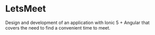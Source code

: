 # LetsMeet
Design and development of an application with Ionic 5 + Angular that covers the need to find a convenient time to meet.
